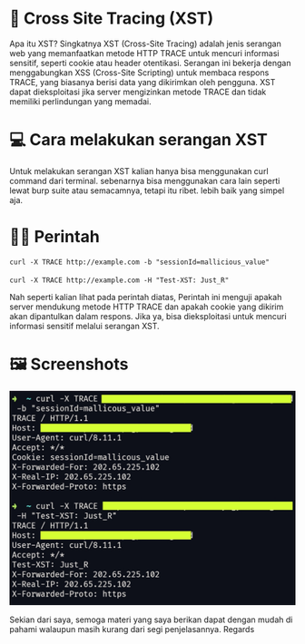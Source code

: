 # 🚀 Cross Site Tracing (XST)
Apa itu XST? Singkatnya XST (Cross-Site Tracing) adalah jenis serangan web yang memanfaatkan metode HTTP TRACE untuk mencuri informasi sensitif, seperti cookie atau header otentikasi. Serangan ini bekerja dengan menggabungkan XSS (Cross-Site Scripting) untuk membaca respons TRACE, yang biasanya berisi data yang dikirimkan oleh pengguna. XST dapat dieksploitasi jika server mengizinkan metode TRACE dan tidak memiliki perlindungan yang memadai.

# 💻 Cara melakukan serangan XST
Untuk melakukan serangan XST kalian hanya bisa menggunakan curl command dari terminal. sebenarnya bisa menggunakan cara lain seperti lewat burp suite atau semacamnya, tetapi itu ribet. lebih baik yang simpel aja.

# 👨‍💻 Perintah
```shell
curl -X TRACE http://example.com -b "sessionId=mallicious_value"

curl -X TRACE http://example.com -H "Test-XST: Just_R"
```

Nah seperti kalian lihat pada perintah diatas, Perintah ini menguji apakah server mendukung metode HTTP TRACE dan apakah cookie yang dikirim akan dipantulkan dalam respons. Jika ya, bisa dieksploitasi untuk mencuri informasi sensitif melalui serangan XST.

# 🖼️ Screenshots
<img src="https://raw.githubusercontent.com/randixploit/Bug-Hunting-Tips/refs/heads/main/Indonesia/Cross%20Site%20Tracing/20250215_032432.jpg">


Sekian dari saya, semoga materi yang saya berikan dapat dengan mudah di pahami walaupun masih kurang dari segi penjelasannya. Regards
